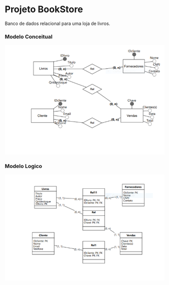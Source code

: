 # Projeto BookStore
Banco de dados relacional para uma loja de livros.

### Modelo Conceitual
![](diagConceitual.PNG)

### Modelo Logico
![](diagLogico.PNG)